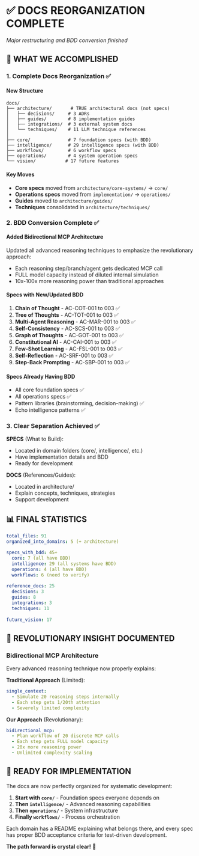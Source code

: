 # ✅ DOCS REORGANIZATION COMPLETE

*Major restructuring and BDD conversion finished*

## 🎉 **WHAT WE ACCOMPLISHED**

### **1. Complete Docs Reorganization** ✅

#### **New Structure**
```
docs/
├── architecture/       # TRUE architectural docs (not specs)
│   ├── decisions/     # 3 ADRs
│   ├── guides/        # 8 implementation guides
│   ├── integrations/  # 3 external system docs
│   └── techniques/    # 11 LLM technique references
│
├── core/              # 7 foundation specs (with BDD)
├── intelligence/      # 29 intelligence specs (with BDD)
├── workflows/         # 6 workflow specs
├── operations/        # 4 system operation specs
└── vision/           # 17 future features
```

#### **Key Moves**
- **Core specs** moved from `architecture/core-systems/` → `core/`
- **Operations specs** moved from `implementation/` → `operations/`
- **Guides** moved to `architecture/guides/`
- **Techniques** consolidated in `architecture/techniques/`

### **2. BDD Conversion Complete** ✅

#### **Added Bidirectional MCP Architecture**
Updated all advanced reasoning techniques to emphasize the revolutionary approach:
- Each reasoning step/branch/agent gets dedicated MCP call
- FULL model capacity instead of diluted internal simulation
- 10x-100x more reasoning power than traditional approaches

#### **Specs with New/Updated BDD**
1. **Chain of Thought** - AC-COT-001 to 003 ✅
2. **Tree of Thoughts** - AC-TOT-001 to 003 ✅
3. **Multi-Agent Reasoning** - AC-MAR-001 to 003 ✅
4. **Self-Consistency** - AC-SCS-001 to 003 ✅
5. **Graph of Thoughts** - AC-GOT-001 to 003 ✅
6. **Constitutional AI** - AC-CAI-001 to 003 ✅
7. **Few-Shot Learning** - AC-FSL-001 to 003 ✅
8. **Self-Reflection** - AC-SRF-001 to 003 ✅
9. **Step-Back Prompting** - AC-SBP-001 to 003 ✅

#### **Specs Already Having BDD**
- All core foundation specs ✅
- All operations specs ✅
- Pattern libraries (brainstorming, decision-making) ✅
- Echo intelligence patterns ✅

### **3. Clear Separation Achieved** ✅

**SPECS** (What to Build):
- Located in domain folders (core/, intelligence/, etc.)
- Have implementation details and BDD
- Ready for development

**DOCS** (References/Guides):
- Located in architecture/
- Explain concepts, techniques, strategies
- Support development

## 📊 **FINAL STATISTICS**

```yaml
total_files: 91
organized_into_domains: 5 (+ architecture)

specs_with_bdd: 45+
  core: 7 (all have BDD)
  intelligence: 29 (all systems have BDD)
  operations: 4 (all have BDD)
  workflows: 6 (need to verify)
  
reference_docs: 25
  decisions: 3
  guides: 8
  integrations: 3
  techniques: 11
  
future_vision: 17
```

## 🚀 **REVOLUTIONARY INSIGHT DOCUMENTED**

### **Bidirectional MCP Architecture**
Every advanced reasoning technique now properly explains:

**Traditional Approach** (Limited):
```yaml
single_context:
  - Simulate 20 reasoning steps internally
  - Each step gets 1/20th attention
  - Severely limited complexity
```

**Our Approach** (Revolutionary):
```yaml
bidirectional_mcp:
  - Plan workflow of 20 discrete MCP calls
  - Each step gets FULL model capacity
  - 20x more reasoning power
  - Unlimited complexity scaling
```

## 🎯 **READY FOR IMPLEMENTATION**

The docs are now perfectly organized for systematic development:

1. **Start with `core/`** - Foundation specs everyone depends on
2. **Then `intelligence/`** - Advanced reasoning capabilities
3. **Then `operations/`** - System infrastructure
4. **Finally `workflows/`** - Process orchestration

Each domain has a README explaining what belongs there, and every spec has proper BDD acceptance criteria for test-driven development.

**The path forward is crystal clear!** 🚀